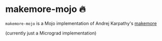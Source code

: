 # makemore-mojo 🔥
`makemore-mojo` is a Mojo implementation of Andrej Karpathy's [makemore](https://github.com/karpathy/makemore)

(currently just a Micrograd implementation)